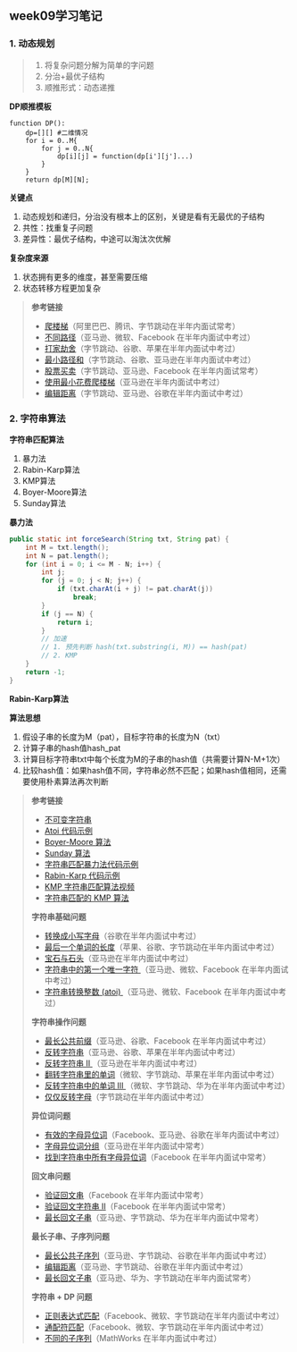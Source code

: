 ## week09学习笔记

### 1. 动态规划

> 1. 将复杂问题分解为简单的字问题
> 2. 分治+最优子结构
> 3. 顺推形式：动态递推

**DP顺推模板**

```
function DP():
	dp=[][] #二维情况
	for i = 0..M{
		for j = 0..N{
			dp[i][j] = function(dp[i'][j']...)
		}
	}
	return dp[M][N];
```

**关键点**

1. 动态规划和递归，分治没有根本上的区别，关键是看有无最优的子结构
2. 共性：找重复子问题
3. 差异性：最优子结构，中途可以淘汰次优解

**复杂度来源**

1. 状态拥有更多的维度，甚至需要压缩
2. 状态转移方程更加复杂



> **参考链接**
>
> - [爬楼梯](https://leetcode-cn.com/problems/climbing-stairs/)（阿里巴巴、腾讯、字节跳动在半年内面试常考）
> - [不同路径](https://leetcode-cn.com/problems/unique-paths/)（亚马逊、微软、Facebook 在半年内面试中考过）
> - [打家劫舍](https://leetcode-cn.com/problems/house-robber/)（字节跳动、谷歌、苹果在半年内面试中考过）
> - [最小路径和](https://leetcode-cn.com/problems/minimum-path-sum/)（字节跳动、谷歌、亚马逊在半年内面试中考过）
> - [股票买卖](https://leetcode-cn.com/problems/best-time-to-buy-and-sell-stock/)（字节跳动、亚马逊、Facebook 在半年内面试常考）
> - [使用最小花费爬楼梯](https://leetcode-cn.com/problems/min-cost-climbing-stairs/)（亚马逊在半年内面试中考过）
> - [编辑距离](https://leetcode-cn.com/problems/edit-distance/)（字节跳动、亚马逊、谷歌在半年内面试中考过）
>

### 2. 字符串算法

**字符串匹配算法**

1. 暴力法
2. Rabin-Karp算法
3. KMP算法
4. Boyer-Moore算法
5. Sunday算法

**暴力法**

```java
public static int forceSearch(String txt, String pat) {
    int M = txt.length();
    int N = pat.length();
    for (int i = 0; i <= M - N; i++) {
        int j;
        for (j = 0; j < N; j++) {
            if (txt.charAt(i + j) != pat.charAt(j))
                break;
        }
        if (j == N) {
            return i;
        }
        // 加速
        // 1. 预先判断 hash(txt.substring(i, M)) == hash(pat)
        // 2. KMP 
    }
    return -1;
}
```

**Rabin-Karp算法**

**算法思想**

1. 假设子串的长度为M（pat），目标字符串的长度为N（txt）
2. 计算子串的hash值hash_pat
3. 计算目标字符串txt中每个长度为M的子串的hash值（共需要计算N-M+1次）
4. 比较hash值：如果hash值不同，字符串必然不匹配；如果hash值相同，还需要使用朴素算法再次判断



> **参考链接**
>
> - [不可变字符串](https://lemire.me/blog/2017/07/07/are-your-strings-immutable/)
> - [ Atoi 代码示例](https://shimo.im/docs/5kykuLmt7a4DdjSP)
> - [ Boyer-Moore 算法](https://www.ruanyifeng.com/blog/2013/05/boyer-moore_string_search_algorithm.html)
> - [ Sunday 算法](https://blog.csdn.net/u012505432/article/details/52210975)
> - [字符串匹配暴力法代码示例](https://shimo.im/docs/8G0aJqNL86wWrPUE)
> - [ Rabin-Karp 代码示例](https://shimo.im/docs/1wnsM7eaZ6Ab9j9M)
> - [ KMP 字符串匹配算法视频](https://www.bilibili.com/video/av11866460?from=search&seid=17425875345653862171)
> - [字符串匹配的 KMP 算法](http://www.ruanyifeng.com/blog/2013/05/Knuth–Morris–Pratt_algorithm.html)
>
> **字符串基础问题**
>
> - [转换成小写字母](https://leetcode-cn.com/problems/to-lower-case/)（谷歌在半年内面试中考过）
> - [最后一个单词的长度](https://leetcode-cn.com/problems/length-of-last-word/)（苹果、谷歌、字节跳动在半年内面试中考过）
> - [宝石与石头](https://leetcode-cn.com/problems/jewels-and-stones/)（亚马逊在半年内面试中考过）
> - [字符串中的第一个唯一字符
>    ](https://leetcode-cn.com/problems/first-unique-character-in-a-string/)（亚马逊、微软、Facebook 在半年内面试中考过）
> - [字符串转换整数 (atoi) ](https://leetcode-cn.com/problems/string-to-integer-atoi/)（亚马逊、微软、Facebook 在半年内面试中考过）
>
> **字符串操作问题**
>
> - [最长公共前缀](https://leetcode-cn.com/problems/longest-common-prefix/description/)（亚马逊、谷歌、Facebook 在半年内面试中考过）
> - [反转字符串](https://leetcode-cn.com/problems/reverse-string)（亚马逊、谷歌、苹果在半年内面试中考过）
> - [反转字符串 II ](https://leetcode-cn.com/problems/reverse-string-ii/)（亚马逊在半年内面试中考过）
> - [翻转字符串里的单词](https://leetcode-cn.com/problems/reverse-words-in-a-string/)（微软、字节跳动、苹果在半年内面试中考过）
> - [反转字符串中的单词 III ](https://leetcode-cn.com/problems/reverse-words-in-a-string-iii/)（微软、字节跳动、华为在半年内面试中考过）
> - [仅仅反转字母](https://leetcode-cn.com/problems/reverse-only-letters/)（字节跳动在半年内面试中考过）
>
> **异位词问题**
>
> - [有效的字母异位词](https://leetcode-cn.com/problems/valid-anagram/)（Facebook、亚马逊、谷歌在半年内面试中考过）
> - [字母异位词分组](https://leetcode-cn.com/problems/group-anagrams/)（亚马逊在半年内面试中常考）
> - [找到字符串中所有字母异位词](https://leetcode-cn.com/problems/find-all-anagrams-in-a-string/)（Facebook 在半年内面试中常考）
>
> **回文串问题**
>
> - [验证回文串](https://leetcode-cn.com/problems/valid-palindrome/)（Facebook 在半年内面试中常考）
> - [验证回文字符串 Ⅱ](https://leetcode-cn.com/problems/valid-palindrome-ii/)（Facebook 在半年内面试中常考）
> - [最长回文子串](https://leetcode-cn.com/problems/longest-palindromic-substring/)（亚马逊、字节跳动、华为在半年内面试中常考）
>
> **最长子串、子序列问题**
>
> - [最长公共子序列](https://leetcode-cn.com/problems/longest-common-subsequence/)（亚马逊、字节跳动、谷歌在半年内面试中考过）
> - [编辑距离](https://leetcode-cn.com/problems/edit-distance/)（亚马逊、字节跳动、谷歌在半年内面试中考过）
> - [最长回文子串](https://leetcode-cn.com/problems/longest-palindromic-substring/)（亚马逊、华为、字节跳动在半年内面试常考）
>
> **字符串 + DP 问题**
>
> - [正则表达式匹配](https://leetcode-cn.com/problems/regular-expression-matching/)（Facebook、微软、字节跳动在半年内面试中考过）
> - [通配符匹配](https://leetcode-cn.com/problems/wildcard-matching/)（Facebook、微软、字节跳动在半年内面试中考过）
> - [不同的子序列](https://leetcode-cn.com/problems/distinct-subsequences/)（MathWorks 在半年内面试中考过）



















